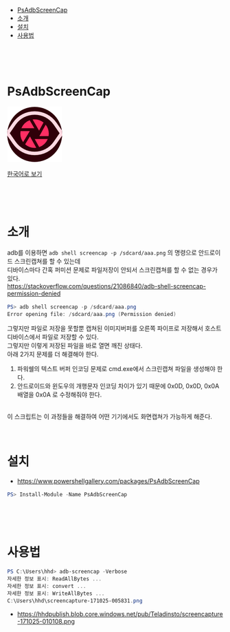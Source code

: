 <!-- TOC -->

- [PsAdbScreenCap](#psadbscreencap)
- [소개](#소개)
- [설치](#설치)
- [사용법](#사용법)

<!-- /TOC -->

<br>
<br>
<br>

# PsAdbScreenCap
![](https://raw.githubusercontent.com/HyundongHwang/PsAdbScreenCap/master/PsAdbScreenCap-icon.png)

[한국어로 보기](/README-ko.md)

<br>
<br>
<br>

# 소개
adb를 이용하면 `adb shell screencap -p /sdcard/aaa.png` 의 명령으로 안드로이드 스크린캡쳐를 할 수 있는데 <br>
디바이스마다 간혹 퍼미션 문제로 파일저장이 안되서 스크린캡쳐를 할 수 없는 경우가 있다. <br>
https://stackoverflow.com/questions/21086840/adb-shell-screencap-permission-denied <br>

```powershell
PS> adb shell screencap -p /sdcard/aaa.png
Error opening file: /sdcard/aaa.png (Permission denied)
```

그렇지만 파일로 저장을 못할뿐 캡쳐된 이미지버퍼를 오른쪽 파이프로 저장해서 호스트 디바이스에서 파일로 저장할 수 있다. <br>
그렇지만 이렇게 저장된 파일을 바로 열면 깨진 상태다. <br>
아래 2가지 문제를 더 해결해야 한다. <br>
1. 파워쉘의 텍스트 버퍼 인코딩 문제로 cmd.exe에서 스크린캡쳐 파일을 생성해야 한다. <br>
2. 안드로이드와 윈도우의 개행문자 인코딩 차이가 있기 때문에 0x0D, 0x0D, 0x0A 배열을 0x0A 로 수정해줘야 한다. <br>

<br>
이 스크립트는 이 과정들을 해결하여 어떤 기기에서도 화면캡쳐가 가능하게 해준다.

<br>
<br>
<br>

# 설치

- https://www.powershellgallery.com/packages/PsAdbScreenCap

```powershell
PS> Install-Module -Name PsAdbScreenCap
```

<br>
<br>
<br>


# 사용법

```powershell
PS C:\Users\hhd> adb-screencap -Verbose
자세한 정보 표시: ReadAllBytes ...
자세한 정보 표시: convert ...
자세한 정보 표시: WriteAllBytes ...
C:\Users\hhd\screencapture-171025-005831.png
```

- https://hhdpublish.blob.core.windows.net/pub/Teladinsto/screencapture-171025-010108.png